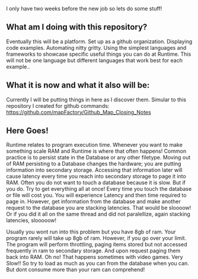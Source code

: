 I only have two weeks before the new job so lets do some stuff!
## What am I doing with this repository? 
Eventually this will be a platform. Set up as a github organization.
Displaying code examples.
Automating nitty gritty. Using the simplest languages and frameworks to showcase specific useful things you can do at Runtime. This will not be one language but different languages that work best for each example..

## What it is now and what it also will be:
Currently I will be putting things in here as I discover them. Simular to this repository I created for github commands: https://github.com/mapFactory/Github_Map_Closing_Notes

## Here Goes!
Runtime relates to program execution time. Whenever you want to make something scale RAM and Runtime is where that often happens! Common practice is to persist state in the Database or any other filetype. Moving out of RAM persisting to a Database changes the hardware; you are putting information into secondary storage. Accessing that information later will cause latency every time you reach into secondary storage to page it into RAM. Often you do not want to touch a database because it is slow. But if you do. Try to get everything all at once! Every time you touch the database or file will cost you. You will experience Latency and then time required to page in. However, get information from the database and make another request to the database you are stacking latencies. That would be sloooow! Or if you did it all on the same thread and did not paralellize, again stacking latencies, slooooow!

Usually you wont run into this problem but you have 8gb of ram. Your program rarely will take up 8gb of ram. However, if you go over your limit. The program will perform throttling, paging items stored but not accessed frequently in ram to secondary storage. And upon request paging them back into RAM. Oh no! That happens sometimes with video games. Very Slow!! So try to load as much as you can from the database when you can. But dont consume more than your ram can comprehend!
